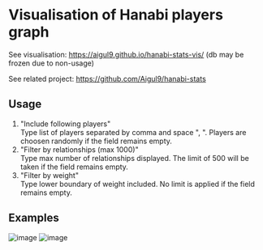 # Visualisation of Hanabi players graph

See visualisation: https://aigul9.github.io/hanabi-stats-vis/ (db may be frozen due to non-usage)

See related project: https://github.com/Aigul9/hanabi-stats

## Usage
1. "Include following players"<br>
Type list of players separated by comma and space ", ". Players are choosen randomly if the field remains empty.
2. "Filter by relationships (max 1000)"<br>
Type max number of relationships displayed. The limit of 500 will be taken if the field remains empty.
3. "Filter by weight"<br>
Type lower boundary of weight included. No limit is applied if the field remains empty.

## Examples
![image](https://user-images.githubusercontent.com/46625461/147965585-a7cf3371-bbec-4384-8491-de19752d2dcc.png)
![image](https://user-images.githubusercontent.com/46625461/147965922-7b6c8c12-a359-42a3-97e5-8c809f1015ec.png)

